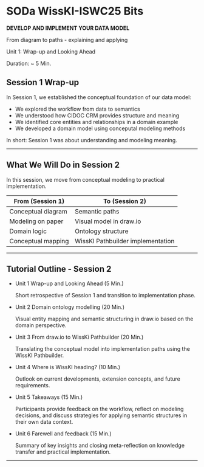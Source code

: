 <!--

icon: https://raw.githubusercontent.com/chastik/Beratung_Dateityp_Bild/refs/heads/main/SODa-Logo_full.svg
link: https://raw.githubusercontent.com/chastik/Beratung/refs/heads/main/soda.css

-->


# SODa WissKI-ISWC25 Bits

**DEVELOP AND IMPLEMENT YOUR DATA MODEL** 

From diagram to paths - explaining and applying

Unit 1: Wrap-up and Looking Ahead 

Duration: ~ 5 Min.

## Session 1 Wrap-up

In Session 1, we established the conceptual foundation of our data model:

* We explored the workflow from data to semantics
* We understood how CIDOC CRM provides structure and meaning
* We identified core entities and relationships in a domain example
* We developed a domain model using conceputal modeling methods

In short: Session 1 was about understanding and modeling meaning.

---

## What We Will Do in Session 2

In this session, we move from conceptual modeling to practical implementation.

| From (Session 1)   | To (Session 2)                    |
| ------------------ | --------------------------------- |
| Conceptual diagram | Semantic paths                    |
| Modeling on paper  | Visual model in draw.io               |
| Domain logic       | Ontology structure                |
| Conceptual mapping | WissKI Pathbuilder implementation |

---

## Tutorial Outline - Session 2

* Unit 1 Wrap-up and Looking Ahead (5 Min.)
  
  Short retrospective of Session 1 and transition to implementation phase.
  
* Unit 2 Domain ontology modelling (20 Min.)
  
  Visual entity mapping and semantic structuring in draw.io based on the domain perspective.
  
* Unit 3 From draw.io to WissKi Pathbuilder (20 Min.)
  
  Translating the conceptual model into implementation paths using the WissKI Pathbuilder.
  
* Unit 4 Where is WissKI heading?  (10 Min.)
  
  Outlook on current developments, extension concepts, and future requirements.
  
* Unit 5 Takeaways (15 Min.)
  
  Participants provide feedback on the workflow, reflect on modeling decisions, and discuss strategies for applying semantic structures in their own data context.
  
* Unit 6 Farewell and feedback (15 Min.)
  
  Summary of key insights and closing meta-reflection on knowledge transfer and practical implementation.

---















